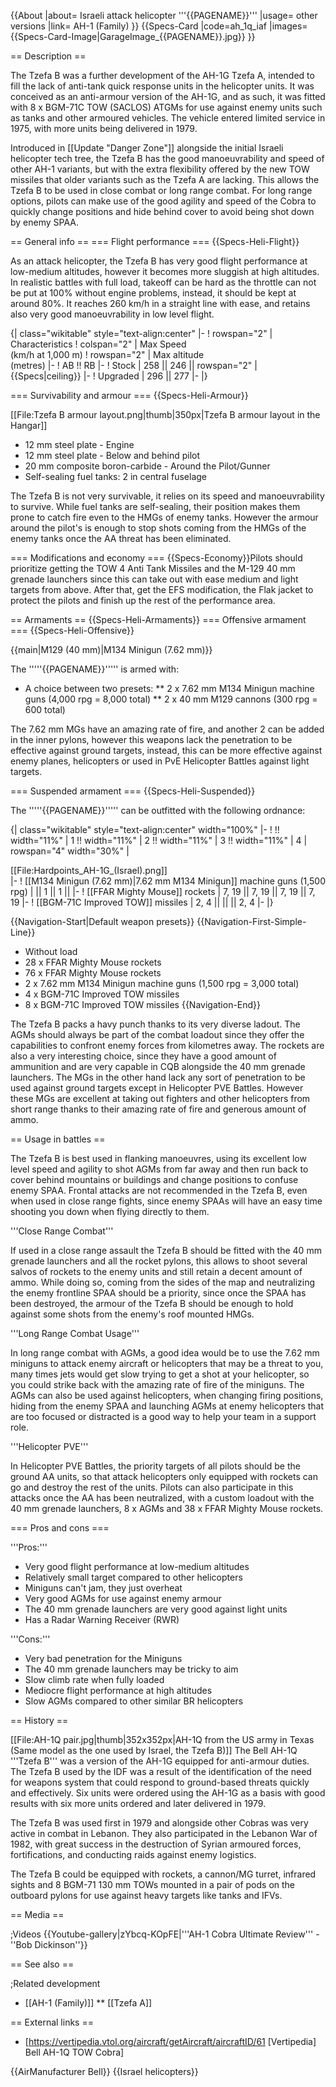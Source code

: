 {{About
|about= Israeli attack helicopter '''{{PAGENAME}}'''
|usage= other versions
|link= AH-1 (Family)
}}
{{Specs-Card
|code=ah_1q_iaf
|images={{Specs-Card-Image|GarageImage_{{PAGENAME}}.jpg}}
}}

== Description ==
<!-- ''In the description, the first part should be about the history of and the creation and combat usage of the helicopter, as well as its key features. In the second part, tell the reader about the helicopter in the game. Insert a screenshot of the vehicle, so that if the novice player does not remember the vehicle by name, he will immediately understand what kind of vehicle the article is talking about.'' -->
The Tzefa B was a further development of the AH-1G Tzefa A, intended to fill the lack of anti-tank quick response units in the helicopter units. It was conceived as an anti-armour version of the AH-1G, and as such, it was fitted with 8 x BGM-71C TOW (SACLOS) ATGMs for use against enemy units such as tanks and other armoured vehicles. The vehicle entered limited service in 1975, with more units being delivered in 1979.

Introduced in [[Update "Danger Zone"]] alongside the initial Israeli helicopter tech tree, the Tzefa B has the good manoeuvrability and speed of other AH-1 variants, but with the extra flexibility offered by the new TOW missiles that older variants such as the Tzefa A are lacking. This allows the Tzefa B to be used in close combat or long range combat. For long range options, pilots can make use of the good agility and speed of the Cobra to quickly change positions and hide behind cover to avoid being shot down by enemy SPAA.

== General info ==
=== Flight performance ===
{{Specs-Heli-Flight}}
<!-- ''Describe how the helicopter behaves in the air. Speed, manoeuvrability, acceleration and allowable loads - these are the most important characteristics of the vehicle.'' -->
As an attack helicopter, the Tzefa B has very good flight performance at low-medium altitudes, however it becomes more sluggish at high altitudes. In realistic battles with full load, takeoff can be hard as the throttle can not be put at 100% without engine problems, instead, it should be kept at around 80%. It reaches 260 km/h in a straight line with ease, and retains also very good manoeuvrability in low level flight.

{| class="wikitable" style="text-align:center"
|-
! rowspan="2" | Characteristics
! colspan="2" | Max Speed<br>(km/h at 1,000 m)
! rowspan="2" | Max altitude<br>(metres)
|-
! AB !! RB
|-
! Stock
| 258 || 246 || rowspan="2" | {{Specs|ceiling}}
|-
! Upgraded
| 296 || 277
|-
|}

=== Survivability and armour ===
{{Specs-Heli-Armour}}
<!-- ''Examine the survivability of the helicopter. Note how vulnerable the structure is and how secure the pilot is, whether the fuel tanks are armoured, etc. Describe the armour, if there is any, and also mention the vulnerability of other critical systems.'' -->
[[File:Tzefa B armour layout.png|thumb|350px|Tzefa B armour layout in the Hangar]]

* 12 mm steel plate - Engine
* 12 mm steel plate - Below and behind pilot
* 20 mm composite boron-carbide - Around the Pilot/Gunner
* Self-sealing fuel tanks: 2 in central fuselage

The Tzefa B is not very survivable, it relies on its speed and manoeuvrability to survive. While fuel tanks are self-sealing, their position makes them prone to catch fire even to the HMGs of enemy tanks. However the armour around the pilot's is enough to stop shots coming from the HMGs of the enemy tanks once the AA threat has been eliminated.

=== Modifications and economy ===
{{Specs-Economy}}Pilots should prioritize getting the TOW 4 Anti Tank Missiles and the M-129 40 mm grenade launchers since this can take out with ease medium and light targets from above. After that, get the EFS modification, the Flak jacket to protect the pilots and finish up the rest of the performance area.

== Armaments ==
{{Specs-Heli-Armaments}}
=== Offensive armament ===
{{Specs-Heli-Offensive}}
<!-- ''Describe the offensive armament of the helicopter, if any. Describe how effective the cannons and machine guns are in battle, also what ammunition belts or drums are better to use. If there is no offensive weaponry, delete this subsection.'' -->
{{main|M129 (40 mm)|M134 Minigun (7.62 mm)}}

The '''''{{PAGENAME}}''''' is armed with:

* A choice between two presets:
** 2 x 7.62 mm M134 Minigun machine guns (4,000 rpg = 8,000 total)
** 2 x 40 mm M129 cannons (300 rpg = 600 total)

The 7.62 mm MGs have an amazing rate of fire, and another 2 can be added in the inner pylons, however this weapons lack the penetration to be effective against ground targets, instead, this can be more effective against enemy planes, helicopters or used in PvE Helicopter Battles against light targets.

=== Suspended armament ===
{{Specs-Heli-Suspended}}
<!-- ''Describe the helicopter's suspended armament: additional cannons under the winglets, any bombs, and rockets. Since any helicopter is essentially only a platform for suspended weaponry, this section is significant and deserves your special attention. If there is no suspended weaponry remove this subsection.'' -->

The '''''{{PAGENAME}}''''' can be outfitted with the following ordnance:

{| class="wikitable" style="text-align:center" width="100%"
|-
! !! width="11%" | 1 !! width="11%" | 2 !! width="11%" | 3 !! width="11%" | 4
| rowspan="4" width="30%" | <div class="ttx-image">[[File:Hardpoints_AH-1G_(Israel).png]]</div>
|-
! [[M134 Minigun (7.62 mm)|7.62 mm M134 Minigun]] machine guns (1,500 rpg)
| || 1 || 1 ||
|-
! [[FFAR Mighty Mouse]] rockets
| 7, 19 || 7, 19 || 7, 19 || 7, 19
|-
! [[BGM-71C Improved TOW]] missiles
| 2, 4 || || || 2, 4
|-
|}

{{Navigation-Start|Default weapon presets}}
{{Navigation-First-Simple-Line}}

* Without load
* 28 x FFAR Mighty Mouse rockets
* 76 x FFAR Mighty Mouse rockets
* 2 x 7.62 mm M134 Minigun machine guns (1,500 rpg = 3,000 total)
* 4 x BGM-71C Improved TOW missiles
* 8 x BGM-71C Improved TOW missiles
{{Navigation-End}}

The Tzefa B packs a havy punch thanks to its very diverse ladout. The AGMs should always be part of the combat loadout since they offer the capabilities to confront enemy forces from kilometres away. The rockets are also a very interesting choice, since they have a good amount of ammunition and are very capable in CQB alongside the 40 mm grenade launchers. The MGs in the other hand lack any sort of penetration to be used against ground targets except in Helicopter PVE Battles. However these MGs are excellent at taking out fighters and other helicopters from short range thanks to their amazing rate of fire and generous amount of ammo.

== Usage in battles ==
<!-- ''Describe the tactics of playing in a helicopter, the features of using the helicopter in a team and advice on tactics. Refrain from creating a "guide" - do not impose a single point of view, but instead, give the reader food for thought. Examine the most dangerous enemies and give recommendations on fighting them. If necessary, note the specifics of the game in different modes (AB, RB, SB).'' -->
The Tzefa B is best used in flanking manoeuvres, using its excellent low level speed and agility to shot AGMs from far away and then run back to cover behind mountains or buildings and change positions to confuse enemy SPAA. Frontal attacks are not recommended in the Tzefa B, even when used in close range fights, since enemy SPAAs will have an easy time shooting you down when flying directly to them.

'''Close Range Combat'''

If used in a close range assault the Tzefa B should be fitted with the 40 mm grenade launchers and all the rocket pylons, this allows to shoot several salvos of rockets to the enemy units and still retain a decent amount of ammo. While doing so, coming from the sides of the map and neutralizing the enemy frontline SPAA should be a priority, since once the SPAA has been destroyed, the armour of the Tzefa B should be enough to hold against some shots from the enemy's roof mounted HMGs.

'''Long Range Combat Usage'''

In long range combat with AGMs, a good idea would be to use the 7.62 mm miniguns to attack enemy aircraft or helicopters that may be a threat to you, many times jets would get slow trying to get a shot at your helicopter, so you could strike back with the amazing rate of fire of the miniguns. The AGMs can also be used against helicopters, when changing firing positions, hiding from the enemy SPAA and launching AGMs at enemy helicopters that are too focused or distracted is a good way to help your team in a support role.

'''Helicopter PVE'''

In Helicopter PVE Battles, the priority targets of all pilots should be the ground AA units, so that attack helicopters only equipped with rockets can go and destroy the rest of the units. Pilots can also participate in this attacks once the AA has been neutralized, with a custom loadout with the 40 mm grenade launchers, 8 x AGMs and 38 x FFAR Mighty Mouse rockets. 

=== Pros and cons ===
<!-- ''Summarise and briefly evaluate the vehicle in terms of its characteristics and combat effectiveness. Mark its pros and cons in the bulleted list. Try not to use more than 6 points for each of the characteristics. Avoid using categorical definitions such as "bad", "good" and the like - use substitutions with softer forms such as "inadequate" and "effective".'' -->
'''Pros:'''

* Very good flight performance at low-medium altitudes
* Relatively small target compared to other helicopters
* Miniguns can't jam, they just overheat
* Very good AGMs for use against enemy armour
* The 40 mm grenade launchers are very good against light units
* Has a Radar Warning Receiver (RWR)

'''Cons:'''

* Very bad penetration for the Miniguns
* The 40 mm grenade launchers may be tricky to aim
* Slow climb rate when fully loaded
* Mediocre flight performance at high altitudes
* Slow AGMs compared to other similar BR helicopters

== History ==
<!-- ''Describe the history of the creation and combat usage of the helicopter in more detail than in the introduction. If the historical reference turns out to be too long, take it to a separate article, taking a link to the article about the vehicle and adding a block "/History" (example: <nowiki>https://wiki.warthunder.com/(Vehicle-name)/History</nowiki>) and add a link to it here using the <code>main</code> template. Be sure to reference text and sources by using <code><nowiki><ref></ref></nowiki></code>, as well as adding them at the end of the article with <code><nowiki><references /></nowiki></code>. This section may also include the vehicle's dev blog entry (if applicable) and the in-game encyclopedia description (under <code><nowiki>=== In-game description ===</nowiki></code>, also if applicable).'' -->
[[File:AH-1Q pair.jpg|thumb|352x352px|AH-1Q from the US army in Texas (Same model as the one used by Israel, the Tzefa B)]]
The Bell AH-1Q '''Tzefa B''' was a version of the AH-1G equipped for anti-armour duties. The Tzefa B used by the IDF was a result of the identification of the need for weapons system that could respond to ground-based threats quickly and effectively. Six units were ordered using the AH-1G as a basis with good results with six more units ordered and later delivered in 1979.

The Tzefa B was used first in 1979 and alongside other Cobras was very active in combat in Lebanon. They also participated in the Lebanon War of 1982, with great success in the destruction of Syrian armoured forces, fortifications, and conducting raids against enemy logistics.

The Tzefa B could be equipped with rockets, a cannon/MG turret, infrared sights and 8 BGM-71 130 mm TOWs mounted in a pair of pods on the outboard pylons for use against heavy targets like tanks and IFVs.

== Media ==
<!-- ''Excellent additions to the article would be video guides, screenshots from the game, and photos.'' -->

;Videos
{{Youtube-gallery|zYbcq-KOpFE|'''AH-1 Cobra Ultimate Review''' - ''Bob Dickinson''}}

== See also ==
<!-- ''Links to the articles on the War Thunder Wiki that you think will be useful for the reader, for example:''
* ''reference to the series of the helicopter;''
* ''links to approximate analogues of other nations and research trees.'' -->

;Related development

* [[AH-1 (Family)]]
** [[Tzefa A]]

== External links ==
<!-- ''Paste links to sources and external resources, such as:''
* ''topic on the official game forum;''
* ''other literature.'' -->

* [https://vertipedia.vtol.org/aircraft/getAircraft/aircraftID/61 <nowiki>[Vertipedia]</nowiki> Bell AH-1Q TOW Cobra]

{{AirManufacturer Bell}}
{{Israel helicopters}}